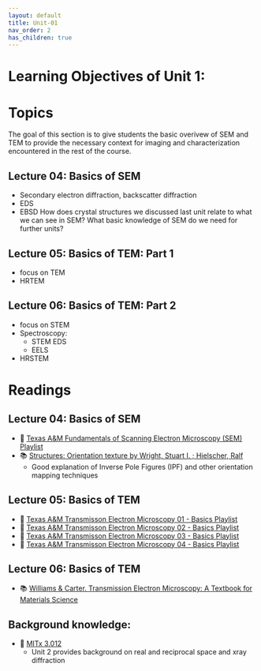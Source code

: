 ```yaml
---
layout: default
title: Unit-01
nav_order: 2
has_children: true
---
```

# Learning Objectives of Unit 1:

# Topics

The goal of this section is to give students the basic overivew of SEM and TEM to provide the necessary context for imaging and characterization encountered in the rest of the course.

## Lecture 04: Basics of SEM
- Secondary electron diffraction, backscatter diffraction
- EDS
- EBSD
How does crystal structures we discussed last unit relate to what we can see in SEM?
What basic knowledge of SEM do we need for further units?

## Lecture 05: Basics of TEM: Part 1
- focus on TEM
- HRTEM

## Lecture 06: Basics of TEM: Part 2
- focus on STEM
- Spectroscopy:
	- STEM EDS
	- EELS
- HRSTEM

# Readings
## Lecture 04: Basics of SEM
- 🎥 [Texas A&M Fundamentals of Scanning Electron Microscopy (SEM) Playlist](https://www.youtube.com/watch?v=YN6yRRtmeKY&list=PLzldQixzgawAaWNu-IMlvZgcYARLARc9j&pp=iAQB)
- 📚 [Structures: Orientation texture by Wright, Stuart I. ; Hielscher, Ralf](https://doi.org/10.1016/B0-12-369401-9/00696-3)
	- Good explanation of Inverse Pole Figures (IPF) and other orientation mapping techniques

## Lecture 05: Basics of TEM
- 🎥 [Texas A&M Transmisson Electron Microscopy 01 - Basics Playlist](https://www.youtube.com/watch?v=pVASxZxpwfU&list=PLzldQixzgawAsROhblVFpFUmqn3CaD0tx&pp=iAQB)
- 🎥 [Texas A&M Transmisson Electron Microscopy 02 - Basics Playlist](https://www.youtube.com/watch?v=s5lWzf1FZB0&list=PLzldQixzgawA8PGc8X6x-L-p6oFxKy65q&pp=iAQB)
- 🎥 [Texas A&M Transmisson Electron Microscopy 03 - Basics Playlist](https://www.youtube.com/watch?v=ee9MRDxkIEQ&list=PLzldQixzgawBoBPVubhQ0htR0-pDmhGkF&pp=iAQB)
- 🎥 [Texas A&M Transmisson Electron Microscopy 04 - Basics Playlist](https://www.youtube.com/watch?v=ap6Yvh0UUOg&list=PLzldQixzgawB8T1RxxwZozbrhzkgH_6HP&pp=iAQB)

## Lecture 06: Basics of TEM
- 📚 [Williams & Carter. Transmission Electron Microscopy: A Textbook for Materials Science](https://link.springer.com/book/10.1007/978-0-387-76501-3)

## Background knowledge:
- 🎥 [MITx 3.012](https://mitxonline.mit.edu/courses/course-v1:MITxT+3.012Sx/)
	- Unit 2 provides background on real and reciprocal space and xray diffraction
